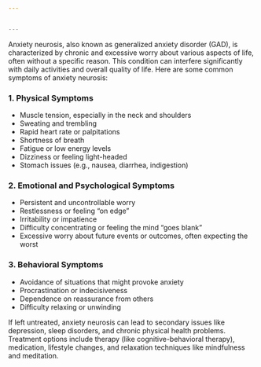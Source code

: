 ```yaml
---


---
```


<p>Anxiety neurosis, also known as generalized anxiety disorder (GAD), is characterized by chronic and excessive worry about various aspects of life, often without a specific reason. This condition can interfere significantly with daily activities and overall quality of life. Here are some common symptoms of anxiety neurosis:</p>
<h3 id="physical-symptoms">1. <strong>Physical Symptoms</strong></h3>
<ul>
<li>Muscle tension, especially in the neck and shoulders</li>
<li>Sweating and trembling</li>
<li>Rapid heart rate or palpitations</li>
<li>Shortness of breath</li>
<li>Fatigue or low energy levels</li>
<li>Dizziness or feeling light-headed</li>
<li>Stomach issues (e.g., nausea, diarrhea, indigestion)</li>
</ul>
<h3 id="emotional-and-psychological-symptoms">2. <strong>Emotional and Psychological Symptoms</strong></h3>
<ul>
<li>Persistent and uncontrollable worry</li>
<li>Restlessness or feeling “on edge”</li>
<li>Irritability or impatience</li>
<li>Difficulty concentrating or feeling the mind “goes blank”</li>
<li>Excessive worry about future events or outcomes, often expecting the worst</li>
</ul>
<h3 id="behavioral-symptoms">3. <strong>Behavioral Symptoms</strong></h3>
<ul>
<li>Avoidance of situations that might provoke anxiety</li>
<li>Procrastination or indecisiveness</li>
<li>Dependence on reassurance from others</li>
<li>Difficulty relaxing or unwinding</li>
</ul>
<p>If left untreated, anxiety neurosis can lead to secondary issues like depression, sleep disorders, and chronic physical health problems. Treatment options include therapy (like cognitive-behavioral therapy), medication, lifestyle changes, and relaxation techniques like mindfulness and meditation.</p>

<!--stackedit_data:
eyJoaXN0b3J5IjpbLTEwMDI3MTQxNjddfQ==
-->